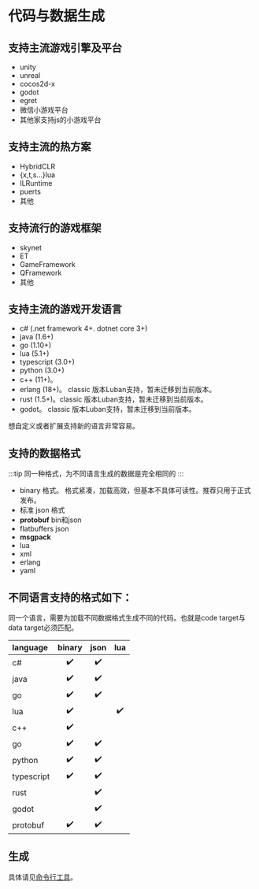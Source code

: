 # 代码与数据生成

## 支持主流游戏引擎及平台

  - unity
  - unreal
  - cocos2d-x
  - godot
  - egret
  - 微信小游戏平台
  - 其他家支持js的小游戏平台

## 支持主流的热方案

- HybridCLR
- {x,t,s...}lua
- ILRuntime
- puerts
- 其他


## 支持流行的游戏框架

- skynet
- ET
- GameFramework
- QFramework
- 其他

##  支持主流的游戏开发语言

  - c# (.net framework 4+. dotnet core 3+)
  - java (1.6+)
  - go (1.10+)
  - lua (5.1+)
  - typescript (3.0+)
  - python (3.0+)
  - c++ (11+)。
  - erlang (18+)。 classic 版本Luban支持，暂未迁移到当前版本。
  - rust (1.5+)。classic 版本Luban支持，暂未迁移到当前版本。
  - godot。 classic 版本Luban支持，暂未迁移到当前版本。

想自定义或者扩展支持新的语言非常容易。


## 支持的数据格式

:::tip
同一种格式，为不同语言生成的数据是完全相同的
:::


- binary 格式。 格式紧凑，加载高效，但基本不具体可读性。推荐只用于正式发布。
- 标准 json 格式
- **protobuf** bin和json
- flatbuffers json
- **msgpack**
- lua 
- xml 
- erlang
- yaml



## 不同语言支持的格式如下：

同一个语言，需要为加载不同数据格式生成不同的代码。也就是code target与data target必须匹配。

| language | binary | json | lua |
| :- | :-: | :-: | :-:|
| c# | :heavy_check_mark: | :heavy_check_mark: ||
|java| :heavy_check_mark: | :heavy_check_mark: ||
|go | :heavy_check_mark: | :heavy_check_mark: ||
|lua| :heavy_check_mark: |  | :heavy_check_mark: |
|c++| :heavy_check_mark: | ||
|go|:heavy_check_mark: | :heavy_check_mark: ||
|python| :heavy_check_mark: | :heavy_check_mark: ||
|typescript| :heavy_check_mark: | :heavy_check_mark: ||
|rust|  | :heavy_check_mark: | |
|godot|  | :heavy_check_mark: | |
|protobuf|:heavy_check_mark:|:heavy_check_mark:|

## 生成

具体请见[命令行工具](./commandtools)。




